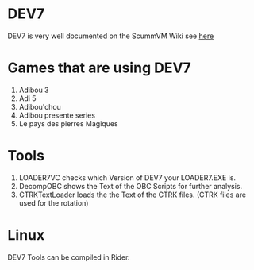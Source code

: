 # DEV7
DEV7 is very well documented on the ScummVM Wiki see [here](https://wiki.scummvm.org/index.php?title=DEV7_Information) 

# Games that are using DEV7
1. Adibou 3
2. Adi 5
3. Adibou'chou
4. Adibou presente series
5. Le pays des pierres Magiques
# Tools
1. LOADER7VC checks which Version of DEV7 your LOADER7.EXE is.
2. DecompOBC shows the Text of the OBC Scripts for further analysis.
3. CTRKTextLoader loads the the Text of the CTRK files. (CTRK files are used for the rotation)

# Linux
DEV7 Tools can be compiled in Rider.
